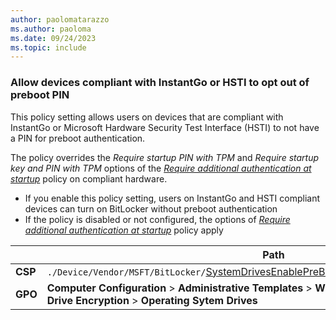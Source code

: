 ```yaml
---
author: paolomatarazzo
ms.author: paoloma
ms.date: 09/24/2023
ms.topic: include
---
```



### Allow devices compliant with InstantGo or HSTI to opt out of preboot PIN

This policy setting allows users on devices that are compliant with InstantGo or Microsoft Hardware Security Test Interface (HSTI) to not have a PIN for preboot authentication.

The policy overrides the *Require startup PIN with TPM* and *Require startup key and PIN with TPM* options of the [*Require additional authentication at startup*](#require-additional-authentication-at-startup) policy on compliant hardware.

- If you enable this policy setting, users on InstantGo and HSTI compliant devices can turn on BitLocker without preboot authentication
- If the policy is disabled or not configured, the options of [*Require additional authentication at startup*](#require-additional-authentication-at-startup) policy apply

|  | Path |
|--|--|
| **CSP** | `./Device/Vendor/MSFT/BitLocker/`[SystemDrivesEnablePreBootPinExceptionOnDECapableDevice](/windows/client-management/mdm/bitlocker-csp#systemdrivesenableprebootpinexceptionondecapabledevice) |
| **GPO** | **Computer Configuration** > **Administrative Templates** > **Windows Components** > **BitLocker Drive Encryption** > **Operating Sytem Drives** |
